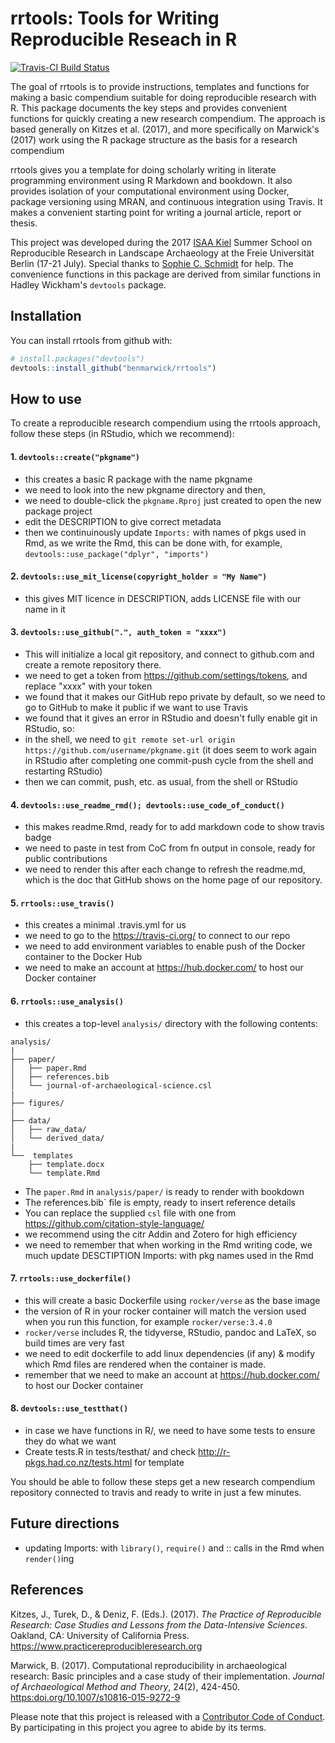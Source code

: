 
<!-- README.md is generated from README.Rmd. Please edit that file -->
rrtools: Tools for Writing Reproducible Reseach in R
====================================================

[![Travis-CI Build Status](https://travis-ci.org/benmarwick/rrtools.svg?branch=master)](https://travis-ci.org/benmarwick/rrtools)

The goal of rrtools is to provide instructions, templates and functions for making a basic compendium suitable for doing reproducible research with R. This package documents the key steps and provides convenient functions for quickly creating a new research compendium. The approach is based generally on Kitzes et al. (2017), and more specifically on Marwick's (2017) work using the R package structure as the basis for a research compendium

rrtools gives you a template for doing scholarly writing in literate programming environment using R Markdown and bookdown. It also provides isolation of your computational environment using Docker, package versioning using MRAN, and continuous integration using Travis. It makes a convenient starting point for writing a journal article, report or thesis.

This project was developed during the 2017 [ISAA Kiel](https://isaakiel.github.io/) Summer School on Reproducible Research in Landscape Archaeology at the Freie Universität Berlin (17-21 July). Special thanks to [Sophie C. Schmidt](https://github.com/SCSchmidt) for help. The convenience functions in this package are derived from similar functions in Hadley Wickham's `devtools` package.

Installation
------------

You can install rrtools from github with:

``` r
# install.packages("devtools")
devtools::install_github("benmarwick/rrtools")
```

How to use
----------

To create a reproducible research compendium using the rrtools approach, follow these steps (in RStudio, which we recommend):

#### 1. `devtools::create("pkgname")`

-   this creates a basic R package with the name pkgname
-   we need to look into the new pkgname directory and then,
-   we need to double-click the `pkgname.Rproj` just created to open the new package project
-   edit the DESCRIPTION to give correct metadata
-   then we continuinously update `Imports:` with names of pkgs used in Rmd, as we write the Rmd, this can be done with, for example, `devtools::use_package("dplyr", "imports")`

#### 2. `devtools::use_mit_license(copyright_holder = "My Name")`

-   this gives MIT licence in DESCRIPTION, adds LICENSE file with our name in it

#### 3. `devtools::use_github(".", auth_token = "xxxx")`

-   This will initialize a local git repository, and connect to github.com and create a remote repository there.
-   we need to get a token from <https://github.com/settings/tokens>, and replace "xxxx" with your token
-   we found that it makes our GitHub repo private by default, so we need to go to GitHub to make it public if we want to use Travis
-   we found that it gives an error in RStudio and doesn't fully enable git in RStudio, so:
-   in the shell, we need to `git remote set-url origin https://github.com/username/pkgname.git` (it does seem to work again in RStudio after completing one commit-push cycle from the shell and restarting RStudio)
-   then we can commit, push, etc. as usual, from the shell or RStudio

#### 4. `devtools::use_readme_rmd(); devtools::use_code_of_conduct()`

-   this makes readme.Rmd, ready for to add markdown code to show travis badge
-   we need to paste in test from CoC from fn output in console, ready for public contributions
-   we need to render this after each change to refresh the readme.md, which is the doc that GitHub shows on the home page of our repository.

#### 5. `rrtools::use_travis()`

-   this creates a minimal .travis.yml for us
-   we need to go to the <https://travis-ci.org/> to connect to our repo
-   we need to add environment variables to enable push of the Docker container to the Docker Hub
-   we need to make an account at <https://hub.docker.com/> to host our Docker container

#### 6. `rrtools::use_analysis()`

-   this creates a top-level `analysis/` directory with the following contents:

<!-- -->

    analysis/
    |
    ├── paper/
    │   ├── paper.Rmd
    │   ├── references.bib
    │   └── journal-of-archaeological-science.csl
    |
    ├── figures/
    |
    ├── data/
    │   ├── raw_data/
    │   └── derived_data/
    |
    └──  templates
        ├── template.docx
        └── template.Rmd

-   The `paper.Rmd` in `analysis/paper/` is ready to render with bookdown
-   The references.bib\` file is empty, ready to insert reference details
-   You can replace the supplied `csl` file with one from <https://github.com/citation-style-language/>
-   we recommend using the citr Addin and Zotero for high efficiency
-   we need to remember that when working in the Rmd writing code, we much update DESCTIPTION Imports: with pkg names used in the Rmd

#### 7. `rrtools::use_dockerfile()`

-   this will create a basic Dockerfile using `rocker/verse` as the base image
-   the version of R in your rocker container will match the version used when you run this function, for example `rocker/verse:3.4.0`
-   `rocker/verse` includes R, the tidyverse, RStudio, pandoc and LaTeX, so build times are very fast
-   we need to edit dockerfile to add linux dependencies (if any) & modify which Rmd files are rendered when the container is made.
-   remember that we need to make an account at <https://hub.docker.com/> to host our Docker container

#### 8. `devtools::use_testthat()`

-   in case we have functions in R/, we need to have some tests to ensure they do what we want
-   Create tests.R in tests/testhat/ and check <http://r-pkgs.had.co.nz/tests.html> for template

You should be able to follow these steps get a new research compendium repository connected to travis and ready to write in just a few minutes.

Future directions
-----------------

-   updating Imports: with `library()`, `require()` and :: calls in the Rmd when `render()`ing

References
----------

Kitzes, J., Turek, D., & Deniz, F. (Eds.). (2017). *The Practice of Reproducible Research: Case Studies and Lessons from the Data-Intensive Sciences*. Oakland, CA: University of California Press. <https://www.practicereproducibleresearch.org>

Marwick, B. (2017). Computational reproducibility in archaeological research: Basic principles and a case study of their implementation. *Journal of Archaeological Method and Theory*, 24(2), 424-450. <https:doi.org/10.1007/s10816-015-9272-9>

Please note that this project is released with a [Contributor Code of Conduct](CONDUCT.md). By participating in this project you agree to abide by its terms.
